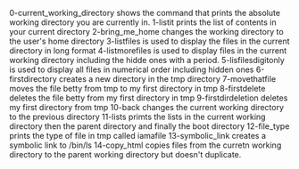 0-current_working_directory shows the command that prints the absolute working directory you are currently in.
1-listit prints the list of contents in your current directory
2-bring_me_home changes the working directory to the user's home directory
3-listfiles is used to display the files in the current directory in long format
4-listmorefiles is used to display files in the current working directory including the hidde ones with a period.
5-lisfilesdigitonly is used to display all files in numerical order including hidden ones
6-firstdirectory creates a new directory in the tmp directory
7-movethatfile moves the file betty from tmp  to my first directory in tmp
8-firstdelete deletes the file betty from my first directory in tmp
9-firstdirdeletion deletes my first directory from tmp
10-back changes the current working directory to the previous directory
11-lists primts the lists in the current working directory then the parent directory and finally the boot directory
12-file_type prints the type of file in tmp called iamafile
13-symbolic_link creates a symbolic link to /bin/ls
14-copy_html copies files from the curretn working directory to the parent working directory but doesn't duplicate.
